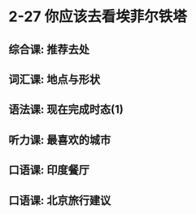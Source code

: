 
# 2-27 你应该去看埃菲尔铁塔

## 综合课: 推荐去处

## 词汇课: 地点与形状

## 语法课: 现在完成时态(1)

## 听力课: 最喜欢的城市

## 口语课: 印度餐厅

## 口语课: 北京旅行建议